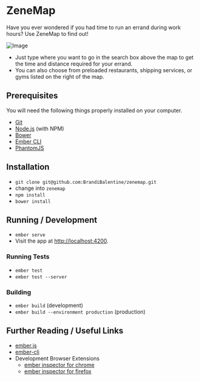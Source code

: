 # ZeneMap

Have you ever wondered if you had time to run an errand during work hours?
Use ZeneMap to find out!

![Image](https://cwa7mg.dm2302.livefilestore.com/y3mkn36VZfOaE0Hx9xiIDRysl997DvSIcM9rrMWn2hdLKYWfcLmsjaN9h-KURMMSNp_0vYio2BaLO3riB7gSK1fxxQZSoyg1lowMMF_0SkVr0ZH6fGvAINC52aTaBfIlBCKJlQZAJM_Rn-NG-AGOxuzSgFCG0dq8T15gVBpW6fv8fY?width=2844&height=1516&cropmode=none)

* Just type where you want to go in the search box above the map to get the
time and distance required for your errand.
* You can also choose from preloaded restaurants, shipping services, or gyms
listed on the right of the map.

## Prerequisites

You will need the following things properly installed on your computer.

* [Git](http://git-scm.com/)
* [Node.js](http://nodejs.org/) (with NPM)
* [Bower](http://bower.io/)
* [Ember CLI](http://ember-cli.com/)
* [PhantomJS](http://phantomjs.org/)

## Installation

* `git clone git@github.com:BrandiBalentine/zenemap.git`
* change into `zenemap`
* `npm install`
* `bower install`

## Running / Development

* `ember serve`
* Visit the app at [http://localhost:4200](http://localhost:4200).

### Running Tests

* `ember test`
* `ember test --server`

### Building

* `ember build` (development)
* `ember build --environment production` (production)

## Further Reading / Useful Links

* [ember.js](http://emberjs.com/)
* [ember-cli](http://ember-cli.com/)
* Development Browser Extensions
  * [ember inspector for chrome](https://chrome.google.com/webstore/detail/ember-inspector/bmdblncegkenkacieihfhpjfppoconhi)
  * [ember inspector for firefox](https://addons.mozilla.org/en-US/firefox/addon/ember-inspector/)
